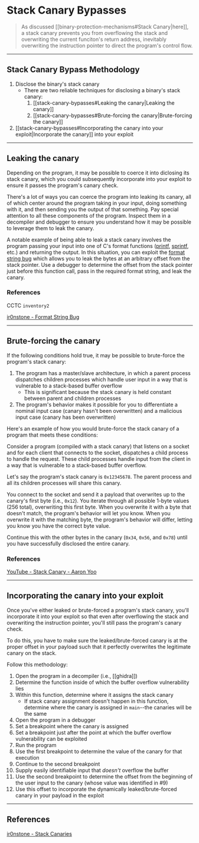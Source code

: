 # Stack Canary Bypasses

> As discussed [[binary-protection-mechanisms#Stack Canary|here]], a stack canary prevents you from overflowing the stack and overwriting the current funciton's return address, inevitably overwriting the instruction pointer to direct the program's control flow.

---

## Stack Canary Bypass Methodology

1. Disclose the binary's stack canary
	- There are two reliable techniques for disclosing a binary's stack canary:
		1. [[stack-canary-bypasses#Leaking the canary|Leaking the canary]]
		2. [[stack-canary-bypasses#Brute-forcing the canary|Brute-forcing the canary]]
2. [[stack-canary-bypasses#Incorporating the canary into your exploit|Incorporate the canary]] into your exploit


---

## Leaking the canary

Depending on the program, it may be possible to coerce it into diclosing its stack canary, which you could subsequently incorporate into your exploit to ensure it passes the program's canary check.

There's a lot of ways you can coerce the program into leaking its canary, all of which center around the program taking in your input, doing something with it, and then sending you the output of that something. Pay special attention to all these components of the program. Inspect them in a decompiler and debugger to ensure you understand how it may be possible to leverage them to leak the canary.

A notable example of being able to leak a stack canary involves the program passing your input into one of C's format functions ([printf](https://man7.org/linux/man-pages/man3/printf.3.html), [sprintf](https://linux.die.net/man/3/sprintf), etc.) and returning the output. In this situation, you can exploit the [format string bug](https://ir0nstone.gitbook.io/notes/types/stack/format-string) which allows you to leak the bytes at an arbitrary offset from the stack pointer. Use a debugger to determine the offset from the stack pointer just before this function call, pass in the required format string, and leak the canary.

### References

CCTC `inventory2`

[ir0nstone - Format String Bug](https://ir0nstone.gitbook.io/notes/types/stack/format-string)

---

## Brute-forcing the canary

If the following conditions hold true, it may be possible to brute-force the program's stack canary:

1. The program has a master/slave architecture, in which a parent process dispatches children processes which handle user input in a way that is vulnerable to a stack-based buffer overflow
	- This is significant because the stack canary is held constant between parent and children processes
2. The program's behavior makes it possible for you to differentiate a nominal input case (canary hasn't been overwritten) and a malicious input case (canary has been overwritten)

Here's an example of how you would brute-force the stack canary of a program that meets these conditions:

Consider a program (compiled with a stack canary) that listens on a socket and for each client that connects to the socket, dispatches a child process to handle the request. These child processes handle input from the client in a way that is vulnerable to a stack-based buffer overflow.

Let's say the program's stack canary is `0x12345678`. The parent process and all its children processes will share this canary.

You connect to the socket and send it a payload that overwrites up to the canary's first byte (i.e., `0x12`). You iterate through all possible 1-byte values (256 total), overwriting this first byte. When you overwrite it with a byte that doesn't match, the program's behavior will let you know. When you overwrite it with the matching byte, the program's behavior will differ, letting you know you have the correct byte value.

Continue this with the other bytes in the canary (`0x34`, `0x56`, and `0x78`) until you have successfully disclosed the entire canary.

### References

[YouTube - Stack Canary - Aaron Yoo](https://www.youtube.com/watch?v=N7kGd76evsM)

---

## Incorporating the canary into your exploit

Once you've either leaked or brute-forced a program's stack canary, you'll incorporate it into your exploit so that even after overflowing the stack and overwriting the instruction pointer, you'll still pass the program's canary check.

To do this, you have to make sure the leaked/brute-forced canary is at the proper offset in your payload such that it perfectly overwrites the legitimate canary on the stack.

Follow this methodology:

1. Open the program in a decompiler (i.e., [[ghidra]])
2. Determine the function inside of which the buffer overflow vulnerability lies
3. Within this function, determine where it assigns the stack canary
	- If stack canary assignment doesn't happen in this function, determine where the canary is assigned in `main`--the canaries will be the same
4. Open the program in a debugger
5. Set a breakpoint where the canary is assigned
6. Set a breakpoint just after the point at which the buffer overflow vulnerability can be exploited
8. Run the program
9. Use the first breakpoint to determine the value of the canary for that execution
10. Continue to the second breakpoint
11. Supply easily identifiable input that *doesn't* overflow the buffer
12. Use the second breakpoint to determine the offset from the beginning of the user input to the canary (whose value was identified in #9)
13. Use this offset to incorporate the dynamically leaked/brute-forced canary in your payload in the exploit

---

## References

[ir0nstone - Stack Canaries](https://ir0nstone.gitbook.io/notes/types/stack/canaries)
